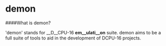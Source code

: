 demon
=====
####What is demon?

'demon' stands for __D__CPU-16 __em__ulati__on__ suite.
demon aims to be a full suite of tools to aid in the development of DCPU-16 projects.
